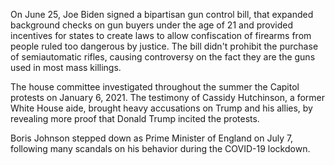 On June 25, Joe Biden signed a bipartisan gun control bill, that expanded
background checks on gun buyers under the age of 21 and provided incentives for
states to create laws to allow confiscation of firearms from people ruled too
dangerous by justice. The bill didn't prohibit the purchase of semiautomatic
rifles, causing controversy on the fact they are the guns used in most mass
killings.

The house committee investigated throughout the summer the Capitol protests on
January 6, 2021. The testimony of Cassidy Hutchinson, a former White House aide,
brought heavy accusations on Trump and his allies, by revealing more proof that
Donald Trump incited the protests.

Boris Johnson stepped down as Prime Minister of England on July 7, following
many scandals on his behavior during the COVID-19 lockdown.
